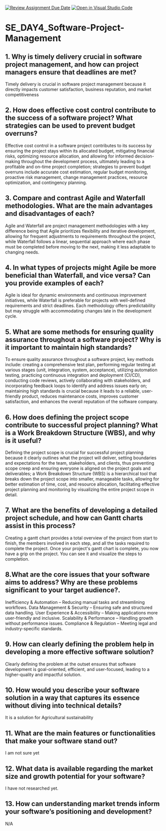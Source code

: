 [![Review Assignment Due Date](https://classroom.github.com/assets/deadline-readme-button-22041afd0340ce965d47ae6ef1cefeee28c7c493a6346c4f15d667ab976d596c.svg)](https://classroom.github.com/a/9pw6JKcu)
[![Open in Visual Studio Code](https://classroom.github.com/assets/open-in-vscode-2e0aaae1b6195c2367325f4f02e2d04e9abb55f0b24a779b69b11b9e10269abc.svg)](https://classroom.github.com/online_ide?assignment_repo_id=18425781&assignment_repo_type=AssignmentRepo)
# SE_DAY4_Software-Project-Management
## 1. Why is timely delivery crucial in software project management, and how can project managers ensure that deadlines are met?
Timely delivery is crucial in software project management because it directly impacts customer satisfaction, business reputation, and market competitiveness

## 2. How does effective cost control contribute to the success of a software project? What strategies can be used to prevent budget overruns?
Effective cost control in a software project contributes to its success by ensuring the project stays within its allocated budget, mitigating financial risks, optimizing resource allocation, and allowing for informed decision-making throughout the development process, ultimately leading to a profitable and on-time project completion; strategies to prevent budget overruns include accurate cost estimation, regular budget monitoring, proactive risk management, change management practices, resource optimization, and contingency planning. 

## 3. Compare and contrast Agile and Waterfall methodologies. What are the main advantages and disadvantages of each?
Agile and Waterfall are project management methodologies with a key difference being that Agile prioritizes flexibility and iterative development, allowing for frequent adjustments to requirements throughout the project, while Waterfall follows a linear, sequential approach where each phase must be completed before moving to the next, making it less adaptable to changing needs. 

## 4. In what types of projects might Agile be more beneficial than Waterfall, and vice versa? Can you provide examples of each?
Agile is ideal for dynamic environments and continuous improvement initiatives, while Waterfall is preferable for projects with well-defined requirements and strict deadlines. Each methodology offers predictability but may struggle with accommodating changes late in the development cycle.

## 5. What are some methods for ensuring quality assurance throughout a software project? Why is it important to maintain high standards?
To ensure quality assurance throughout a software project, key methods include: creating a comprehensive test plan, performing regular testing at various stages (unit, integration, system, acceptance), utilizing automation testing, practicing continuous integration and deployment (CI/CD), conducting code reviews, actively collaborating with stakeholders, and incorporating feedback loops to identify and address issues early on; maintaining high standards is crucial because it leads to a reliable, user-friendly product, reduces maintenance costs, improves customer satisfaction, and enhances the overall reputation of the software company. 

## 6. How does defining the project scope contribute to successful project planning? What is a Work Breakdown Structure (WBS), and why is it useful?
Defining the project scope is crucial for successful project planning because it clearly outlines what the project will deliver, setting boundaries and expectations for the team, stakeholders, and clients, thus preventing scope creep and ensuring everyone is aligned on the project goals and deliverables; a Work Breakdown Structure (WBS) is a hierarchical tool that breaks down the project scope into smaller, manageable tasks, allowing for better estimation of time, cost, and resource allocation, facilitating effective project planning and monitoring by visualizing the entire project scope in detail. 
## 7. What are the benefits of developing a detailed project schedule, and how can Gantt charts assist in this process?
Creating a gantt chart provides a total overview of the project from start to finish, the members involved in each step, and all the tasks required to complete the project. Once your project's gantt chart is complete, you now have a grip on the project. You can see it and visualize the steps to completion.
## 8.What are the core issues that your software aims to address? Why are these problems significant to your target audience?.
Inefficiency & Automation – Reducing manual tasks and streamlining workflows.
Data Management & Security – Ensuring safe and structured data handling.
User Experience & Accessibility – Making applications more user-friendly and inclusive.
Scalability & Performance – Handling growth without performance issues.
Compliance & Regulation – Meeting legal and industry-specific standards.
## 9. How can clearly defining the problem help in developing a more effective software solution?
Clearly defining the problem at the outset ensures that software development is goal-oriented, efficient, and user-focused, leading to a higher-quality and impactful solution.
## 10. How would you describe your software solution in a way that captures its essence without diving into technical details?
It is a solution for Agricultural sustainability
## 11. What are the main features or functionalities that make your software stand out?
I am not sure yet
## 12. What data is available regarding the market size and growth potential for your software?
I have not researched yet.
## 13. How can understanding market trends inform your software’s positioning and development?
N/A
